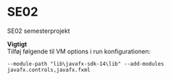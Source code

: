 # SE02
SE02 semesterprojekt


__Vigtigt__  
Tilføj følgende til VM options i run konfigurationen:  
```
--module-path "lib\javafx-sdk-14\lib" --add-modules javafx.controls,javafx.fxml
```
